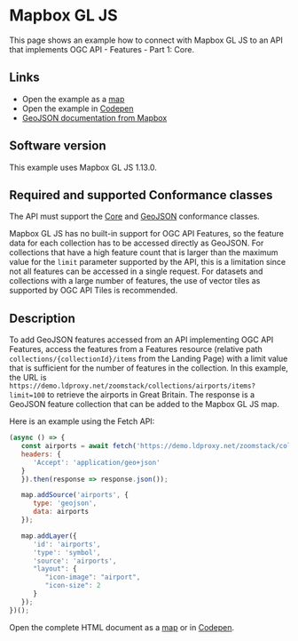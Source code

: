 # Mapbox GL JS

This page shows an example how to connect with Mapbox GL JS to an API that implements OGC API - Features - Part 1: Core.

## Links

- Open the example as a [map](https://portele.de/ogc/mapbox-gl-js-airports.html)
- Open the example in [Codepen](https://codepen.io/cportele/pen/GRNPWyR)
- [GeoJSON documentation from Mapbox](https://docs.mapbox.com/mapbox-gl-js/api/sources/#geojsonsource)

## Software version

This example uses Mapbox GL JS 1.13.0.

## Required and supported Conformance classes

The API must support the [Core](http://www.opengis.net/spec/ogcapi-features-1/1.0/conf/core) and [GeoJSON](http://www.opengis.net/spec/ogcapi-features-1/1.0/conf/geojson) conformance classes.

Mapbox GL JS has no built-in support for OGC API Features, so the feature data for each collection has to be accessed directly as GeoJSON. For collections that have a high feature count that is larger than the maximum value for the `limit` parameter supported by the API, this is a limitation since not all features can be accessed in a single request. For datasets and collections with a large number of features, the use of vector tiles as supported by OGC API Tiles is recommended.

## Description

To add GeoJSON features accessed from an API implementing OGC API Features, access the features from a Features resource (relative path `collections/{collectionId}/items` from the Landing Page) with a limit value that is sufficient for the number of features in the collection. In this example, the URL is `https://demo.ldproxy.net/zoomstack/collections/airports/items?limit=100` to retrieve the airports in Great Britain. The response is a GeoJSON feature collection that can be added to the Mapbox GL JS map.

Here is an example using the Fetch API:

```javascript
(async () => {
   const airports = await fetch('https://demo.ldproxy.net/zoomstack/collections/airports/items?limit=100', {
   headers: {
      'Accept': 'application/geo+json'
   }
   }).then(response => response.json());

   map.addSource('airports', {
      type: 'geojson',
      data: airports
   });

   map.addLayer({
      'id': 'airports',
      'type': 'symbol',
      'source': 'airports',
      "layout": {
         "icon-image": "airport",
         "icon-size": 2
      }
   });
})();
```

Open the complete HTML document as a [map](https://portele.de/ogc/mapbox-gl-js-airports.html) or in [Codepen](https://codepen.io/cportele/pen/GRNPWyR).
